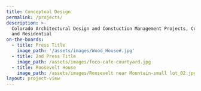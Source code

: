 ```yaml
---
title: Conceptual Design
permalink: /projects/
description: >-
  Colorado Architectural Design and Constuction Management Projects, Commercial
  and Residential
on-the-boards:
  - title: Press Title
    image_path: '/assets/images/Wood_House#.jpg'
  - title: 2nd Press Title
    image_path: /assets/images/foco-cafe-courtyard.jpg
  - title: Roosevelt House
    image_path: /assets/images/Roosevelt near Mountain-small lot_02.jpg
layout: project-view
---
```



